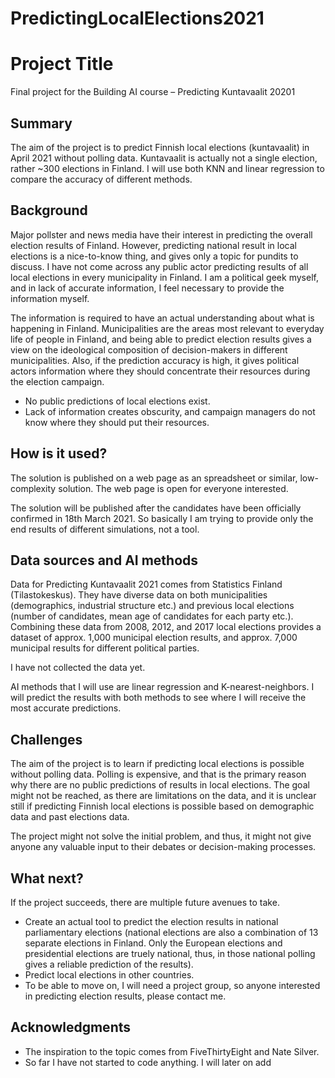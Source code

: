 # PredictingLocalElections2021

# Project Title

Final project for the Building AI course – Predicting Kuntavaalit 20201

## Summary

The aim of the project is to predict Finnish local elections (kuntavaalit) in April 2021 without polling data. Kuntavaalit is actually not a single election, rather ~300 elections in Finland. I will use both KNN and linear regression to compare the accuracy of different methods. 


## Background

Major pollster and news media have their interest in predicting the overall election results of Finland. However, predicting national result in local elections is a nice-to-know thing, and gives only a topic for pundits to discuss. I have not come across any public actor predicting results of all local elections in every municipality in Finland. I am a political geek myself, and in lack of accurate information, I feel necessary to provide the information myself.

The information is required to have an actual understanding about what is happening in Finland. Municipalities are the areas most relevant to everyday life of people in Finland, and being able to predict election results gives a view on the ideological composition of decision-makers in different municipalities. Also, if the prediction accuracy is high, it gives political actors information where they should concentrate their resources during the election campaign.

* No public predictions of local elections exist.
* Lack of information creates obscurity, and campaign managers do not know where they should put their resources.


## How is it used?

The solution is published on a web page as an spreadsheet or similar, low-complexity solution. The web page is open for everyone interested.

The solution will be published after the candidates have been officially confirmed in 18th March 2021. So basically I am trying to provide only the end results of different simulations, not a tool.


## Data sources and AI methods
Data for Predicting Kuntavaalit 2021 comes from Statistics Finland (Tilastokeskus). They have diverse data on both municipalities (demographics, industrial structure etc.) and previous local elections (number of candidates, mean age of candidates for each party etc.). Combining these data from 2008, 2012, and 2017 local elections provides a dataset of approx. 1,000 municipal election results, and approx. 7,000 municipal results for different political parties.

I have not collected the data yet.

AI methods that I will use are linear regression and K-nearest-neighbors. I will predict the results with both methods to see where I will receive the most accurate predictions.


## Challenges

The aim of the project is to learn if predicting local elections is possible without polling data. Polling is expensive, and that is the primary reason why there are no public predictions of results in local elections. The goal might not be reached, as there are limitations on the data, and it is unclear still if predicting Finnish local elections is possible based on demographic data and past elections data.

The project might not solve the initial problem, and thus, it might not give anyone any valuable input to their debates or decision-making processes.


## What next?

If the project succeeds, there are multiple future avenues to take.
* Create an actual tool to predict the election results in national parliamentary elections (national elections are also a combination of 13 separate elections in Finland. Only the European elections and presidential elections are truely national, thus, in those national polling gives a reliable prediction of the results).
* Predict local elections in other countries.
* To be able to move on, I will need a project group, so anyone interested in predicting election results, please contact me.


## Acknowledgments

* The inspiration to the topic comes from FiveThirtyEight and Nate Silver.
* So far I have not started to code anything. I will later on add 
